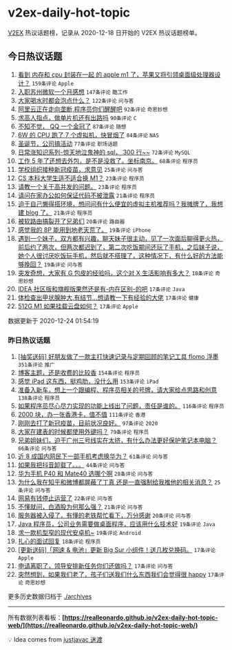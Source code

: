 # v2ex-daily-hot-topic

[V2EX](https://www.v2ex.com/) 热议话题榜，记录从 2020-12-18 日开始的 V2EX 热议话题榜单。

## 今日热议话题

<!-- TODAY BEGIN -->
1. [看到 内存和 cpu 封装在一起 的 apple m1 了，苹果又将引领桌面级处理器设计？](https://www.v2ex.com/t/738080) ``159条评论`` ``Apple``
1. [入职苏州微软一个月感想](https://www.v2ex.com/t/738196) ``147条评论`` ``酷工作``
1. [大家喝水时都会泡点什么？](https://www.v2ex.com/t/738107) ``122条评论`` ``问与答``
1. [阿里云正在走向垄断,程序员你们醒醒吧](https://www.v2ex.com/t/738070) ``92条评论`` ``奇思妙想``
1. [求高人指点，做单片机还有出路吗](https://www.v2ex.com/t/738094) ``90条评论`` ``C``
1. [不知不觉， QQ 一个金冠了](https://www.v2ex.com/t/738155) ``87条评论`` ``随想``
1. [6W 的 CPU 跑了 7 个虚拟机，快冒烟了](https://www.v2ex.com/t/738188) ``84条评论`` ``NAS``
1. [圣诞节，公司搞活动](https://www.v2ex.com/t/738109) ``77条评论`` ``职场话题``
1. [日常涨知识系列-惊天地泣鬼神的 sql， 300 行~~](https://www.v2ex.com/t/738226) ``72条评论`` ``MySQL``
1. [工作 5 年了还想去外包，是不是没救了。坐标南京。](https://www.v2ex.com/t/738165) ``68条评论`` ``程序员``
1. [学校组织接种新冠疫苗，求意见](https://www.v2ex.com/t/738375) ``25条评论`` ``问与答``
1. [CS 本科大学生适不适合换 M1？](https://www.v2ex.com/t/738423) ``23条评论`` ``程序员``
1. [请教一个关于高并发的问题。](https://www.v2ex.com/t/738309) ``23条评论`` ``程序员``
1. [请问在家办公如何保证代码不被泄露](https://www.v2ex.com/t/738358) ``21条评论`` ``程序员``
1. [迫于自己懒得搭环境，想问问有什么便宜的虚拟主机推荐吗？我摊牌了，我想建 blog 了。](https://www.v2ex.com/t/738288) ``21条评论`` ``程序员``
1. [被软路由搞裂开了兄弟们](https://www.v2ex.com/t/738181) ``20条评论`` ``路由器``
1. [感觉我的 8P 能用到地老天荒了。](https://www.v2ex.com/t/738310) ``19条评论`` ``iPhone``
1. [遇到一个妹子，双方都有兴趣，聊天妹子很主动，见了一次面后聊得更火热，前后约了两次，但两次都迟到了，第二次吃饭期间还玩了手机，之后妹子说，她个人很讨厌吃饭玩手机，然后就不搭理了，这种情况下，有什么好的方法能够挽回？](https://www.v2ex.com/t/738219) ``19条评论`` ``问与答``
1. [突发奇想，大家有 G 包皮的经验吗，这个对 X 生活影响有多大？](https://www.v2ex.com/t/738199) ``18条评论`` ``奇思妙想``
1. [IDEA 社区版和旗舰版果然还是有-内在区别-的吧](https://www.v2ex.com/t/738373) ``17条评论`` ``Java``
1. [体检查出甲状腺肿大,有结节...想请教一下有经验的大佬](https://www.v2ex.com/t/738149) ``17条评论`` ``健康``
1. [512G M1 如果挂载云盘如何？](https://www.v2ex.com/t/738108) ``17条评论`` ``Apple``

数据更新于 2020-12-24 01:54:19
<!-- TODAY END -->

### 昨日热议话题

<!-- YESTERDAY BEGIN -->
1. [[抽奖送码] 好朋友做了一款主打快速记录与定期回顾的笔记工具 flomo 浮墨](https://www.v2ex.com/t/737693) ``351条评论`` ``推广``
1. [博客主题，还是收费的比较香](https://www.v2ex.com/t/737701) ``154条评论`` ``程序员``
1. [感觉 iPad 这东西，挺鸡肋，没什么用](https://www.v2ex.com/t/737726) ``153条评论`` ``iPad``
1. [准备入新车，想上一个跟编程、程序员相关的号牌，请大家给点思路和创意](https://www.v2ex.com/t/737773) ``138条评论`` ``程序员``
1. [如果程序员尽心尽力实现的功能上线出了问题，责任是谁的。](https://www.v2ex.com/t/737781) ``116条评论`` ``程序员``
1. [2000 块，办一张香港卡，值不值](https://www.v2ex.com/t/737723) ``111条评论`` ``香港``
1. [刚刚去打了新冠疫苗，目前状况良好。](https://www.v2ex.com/t/737907) ``97条评论`` ``2020``
1. [大家在建表的时候都使用外键吗？](https://www.v2ex.com/t/737758) ``79条评论`` ``程序员``
1. [兄弟姐妹们，迫于广州三号线实在太挤，有什么办法更好保护笔记本电脑？](https://www.v2ex.com/t/737764) ``66条评论`` ``问与答``
1. [近 8 成国内网民下一部手机考虑换华为？](https://www.v2ex.com/t/737951) ``61条评论`` ``问与答``
1. [如果我把抖音卸载了。。。](https://www.v2ex.com/t/738026) ``44条评论`` ``问与答``
1. [华为手机 P40 和 Mate40 选哪个啊](https://www.v2ex.com/t/737733) ``28条评论`` ``问与答``
1. [为什么我在知乎和微博都屏蔽了丁真 还是一直强制给我推他的相关消息？](https://www.v2ex.com/t/737730) ``25条评论`` ``问与答``
1. [网易有钱停止运营了](https://www.v2ex.com/t/737689) ``22条评论`` ``问与答``
1. [不懂就问，白酒股为何那么强？](https://www.v2ex.com/t/737881) ``21条评论`` ``问与答``
1. [服务器被入侵了，有懂的老铁帮忙看下，万分感谢](https://www.v2ex.com/t/738036) ``20条评论`` ``问与答``
1. [Java 程序员，公司业务需要做桌面程序，应该用什么技术好](https://www.v2ex.com/t/737944) ``19条评论`` ``Java``
1. [求一款机型窄的现代安卓机~](https://www.v2ex.com/t/737808) ``19条评论`` ``Android``
1. [扎心的面试回复](https://www.v2ex.com/t/737828) ``18条评论`` ``程序员``
1. [[更新送码]「网速 & 电池」更新 Big Sur 小组件！送几枚兑换码。](https://www.v2ex.com/t/737937) ``17条评论`` ``Apple``
1. [申请离职了，领导安排新任务你们还做吗？](https://www.v2ex.com/t/737872) ``17条评论`` ``问与答``
1. [突然想到，如果我们老了，孩子们送我们什么东西我们会觉得很 happy](https://www.v2ex.com/t/737802) ``17条评论`` ``奇思妙想``
<!-- YESTERDAY END -->

更多历史数据归档于 [./archives](./archives)

---

所有数据列表看板：**[https://realleonardo.github.io/v2ex-daily-hot-topic-web/](https://realleonardo.github.io/v2ex-daily-hot-topic-web/)**

💡 Idea comes from [justjavac 迷渡](https://github.com/justjavac/)
